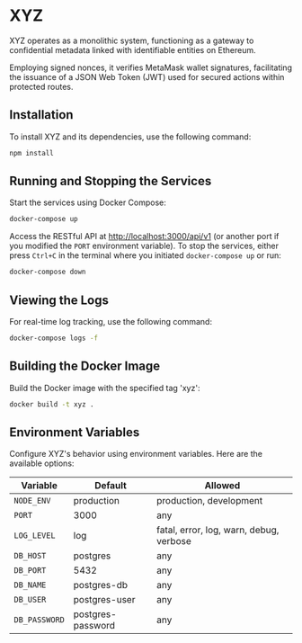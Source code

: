 # XYZ

XYZ operates as a monolithic system, functioning as a gateway to confidential metadata linked with identifiable entities on Ethereum.

Employing signed nonces, it verifies MetaMask wallet signatures, facilitating the issuance of a JSON Web Token (JWT) used for secured actions within protected routes.

## Installation

To install XYZ and its dependencies, use the following command:

```bash
npm install
```

## Running and Stopping the Services

Start the services using Docker Compose:

```bash
docker-compose up
```

Access the RESTful API at [http://localhost:3000/api/v1](http://localhost:3000/api/v1) (or another port if you modified the `PORT` environment variable). To stop the services, either press `Ctrl+C` in the terminal where you initiated `docker-compose up` or run:

```bash
docker-compose down
```

## Viewing the Logs

For real-time log tracking, use the following command:

```bash
docker-compose logs -f
```

## Building the Docker Image

Build the Docker image with the specified tag 'xyz':

```bash
docker build -t xyz .
```

## Environment Variables

Configure XYZ's behavior using environment variables. Here are the available options:

| Variable     | Default             | Allowed              |
| ------------ | ------------------- | -------------------- |
| `NODE_ENV`   | production          | production, development |
| `PORT`       | 3000                | any                  |
| `LOG_LEVEL`  | log                 | fatal, error, log, warn, debug, verbose |
| `DB_HOST`    | postgres            | any                  |
| `DB_PORT`    | 5432                | any                  |
| `DB_NAME`    | postgres-db         | any                  |
| `DB_USER`    | postgres-user       | any                  |
| `DB_PASSWORD`| postgres-password   | any                  |
